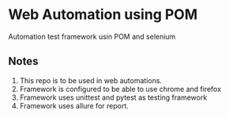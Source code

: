 # Web Automation using POM

Automation test framework usin POM and selenium

## Notes

1. This repo is to be used in web automations.
2. Framework is configured to be able to use chrome and firefox
3. Framework uses unittest and pytest as testing framework
4. Framework uses allure for report.

